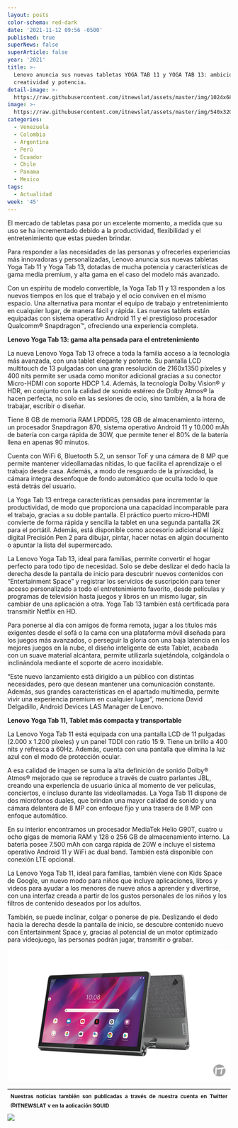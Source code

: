 ```yaml
---
layout: posts
color-schema: red-dark
date: '2021-11-12 09:56 -0500'
published: true
superNews: false
superArticle: false
year: '2021'
title: >-
  Lenovo anuncia sus nuevas tabletas YOGA TAB 11 y YOGA TAB 13: ambición,
  creatividad y potencia.
detail-image: >-
  https://raw.githubusercontent.com/itnewslat/assets/master/img/1024x680/lenovo-yoga-11-g.jpg
image: >-
  https://raw.githubusercontent.com/itnewslat/assets/master/img/540x320/lenovo-yoga-11-p.jpg
categories:
  - Venezuela
  - Colombia
  - Argentina
  - Perú
  - Ecuador
  - Chile
  - Panama
  - Mexico
tags:
  - Actualidad
week: '45'
---
```

El mercado de tabletas pasa por un excelente momento, a medida que su uso se ha incrementado debido a la productividad, flexibilidad y el entretenimiento que estas pueden brindar. 

Para responder a las necesidades de las personas y ofrecerles experiencias más innovadoras y personalizadas, Lenovo anuncia sus nuevas tabletas Yoga Tab 11 y Yoga Tab 13, dotadas de mucha potencia y características de gama media premium, y alta gama en el caso del modelo más avanzado.

Con un espíritu de modelo convertible, la Yoga Tab 11 y 13 responden a los nuevos tiempos en los que el trabajo y el ocio conviven en el mismo espacio. Una alternativa para montar el equipo de trabajo y entretenimiento en cualquier lugar, de manera fácil y rápida. Las nuevas tablets están equipadas con sistema operativo Android 11 y el prestigioso procesador Qualcomm® Snapdragon™, ofreciendo una experiencia completa.

**Lenovo Yoga Tab 13: gama alta pensada para el entretenimiento**

La nueva Lenovo Yoga Tab 13 ofrece a toda la familia acceso a la tecnología más avanzada, con una tablet elegante y potente. Su pantalla LCD multitouch de 13 pulgadas con una gran resolución de 2160x1350 píxeles y 400 nits permite ser usada como monitor adicional gracias a su conector Micro-HDMI con soporte HDCP 1.4. Además, la tecnología Dolby Vision® y HDR, en conjunto con la calidad de sonido estéreo de Dolby Atmos® la hacen perfecta, no solo en las sesiones de ocio, sino también, a la hora de trabajar, escribir o diseñar.

Tiene 8 GB de memoria RAM LPDDR5, 128 GB de almacenamiento interno, un procesador Snapdragon 870, sistema operativo Android 11 y 10.000 mAh de batería con carga rápida de 30W, que permite tener el 80% de la batería llena en apenas 90 minutos.

Cuenta con WiFi 6, Bluetooth 5.2, un sensor ToF y una cámara de 8 MP que permite mantener videollamadas nítidas, lo que facilita el aprendizaje o el trabajo desde casa. Además, a modo de resguardo de la privacidad, la cámara integra desenfoque de fondo automático que oculta todo lo que está detrás del usuario.

La Yoga Tab 13 entrega características pensadas para incrementar la productividad, de modo que proporciona una capacidad incomparable para el trabajo, gracias a su doble pantalla. El práctico puerto micro-HDMI convierte de forma rápida y sencilla la tablet en una segunda pantalla 2K para el portátil. Además, está disponible como accesorio adicional el lápiz digital Precisión Pen 2 para dibujar, pintar, hacer notas en algún documento o apuntar la lista del supermercado.

La Lenovo Yoga Tab 13, ideal para familias, permite convertir el hogar perfecto para todo tipo de necesidad. Solo se debe deslizar el dedo hacia la derecha desde la pantalla de inicio para descubrir nuevos contenidos con “Entertainment Space” y registrar los servicios de suscripción para tener acceso personalizado a todo el entretenimiento favorito, desde películas y programas de televisión hasta juegos y libros en un mismo lugar, sin cambiar de una aplicación a otra. Yoga Tab 13 también está certificada para transmitir Netflix en HD.

Para ponerse al día con amigos de forma remota, jugar a los títulos más exigentes desde el sofá o la cama con una plataforma móvil diseñada para los juegos más avanzados, o perseguir la gloria con una baja latencia en los mejores juegos en la nube, el diseño inteligente de esta Tablet, acabada con un suave material alcántara, permite utilizarla sujetándola, colgándola o inclinándola mediante el soporte de acero inoxidable. 

“Este nuevo lanzamiento está dirigido a un público con distintas necesidades, pero que desean mantener una comunicación constante. Además, sus grandes características en el apartado multimedia, permite vivir una experiencia premium en cualquier lugar”, menciona David Delgadillo, Android Devices LAS Manager de Lenovo.

**Lenovo Yoga Tab 11, Tablet más compacta y transportable**

La Lenovo Yoga Tab 11 está equipada con una pantalla LCD de 11 pulgadas (2.000 x 1.200 píxeles) y un panel TDDI con ratio 15:9. Tiene un brillo a 400 nits y refresca a 60Hz. Además, cuenta con una pantalla que elimina la luz azul con el modo de protección ocular.

A esa calidad de imagen se suma la alta definición de sonido Dolby® Atmos® mejorado que se reproduce a través de cuatro parlantes JBL, creando una experiencia de usuario única al momento de ver películas, conciertos, e incluso durante las videollamadas. La Yoga Tab 11 dispone de dos micrófonos duales, que brindan una mayor calidad de sonido y una cámara delantera de 8 MP con enfoque fijo y una trasera de 8 MP con enfoque automático. 

En su interior encontramos un procesador MediaTek Helio G90T, cuatro u ocho gigas de memoria RAM y 128 o 256 GB de almacenamiento interno. La batería posee 7.500 mAh con carga rápida de 20W e incluye el sistema operativo Android 11 y WiFi ac dual band. También está disponible con conexión LTE opcional.

La Lenovo Yoga Tab 11, ideal para familias, también viene con Kids Space de Google, un nuevo modo para niños que incluye aplicaciones, libros y videos para ayudar a los menores de nueve años a aprender y divertirse, con una interfaz creada a partir de los gustos personales de los niños y los filtros de contenido deseados por los adultos.

También, se puede inclinar, colgar o ponerse de pie. Deslizando el dedo hacia la derecha desde la pantalla de inicio, se descubre contenido nuevo con Entertainment Space y, gracias al potencial de un motor optimizado para videojuego, las personas podrán jugar, transmitir o grabar.  

![](https://raw.githubusercontent.com/itnewslat/assets/master/img/540x320/lenovo-yoga-11-p.jpg)

<table style="height: 42px;" width="569">
<tbody>
<tr>
<td style="text-align: justify;"><sub><strong>Nuestras noticias también son publicadas a través de nuestra cuenta en Twitter <a href="https://twitter.com/itnewslat?lang=es">@ITNEWSLAT</a> y en la aplicación <a href="https://squidapp.co/en/">SQUID</a></strong></sub></td>
</tr>
</tbody>
</table>

<img src="https://tracker.metricool.com/c3po.jpg?hash=56f88a41e39ab42c063cc51676587a04"/>
